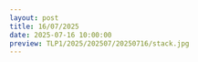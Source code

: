 ```yaml
---
layout: post
title: 16/07/2025
date: 2025-07-16 10:00:00
preview: TLP1/2025/202507/20250716/stack.jpg
---
```


